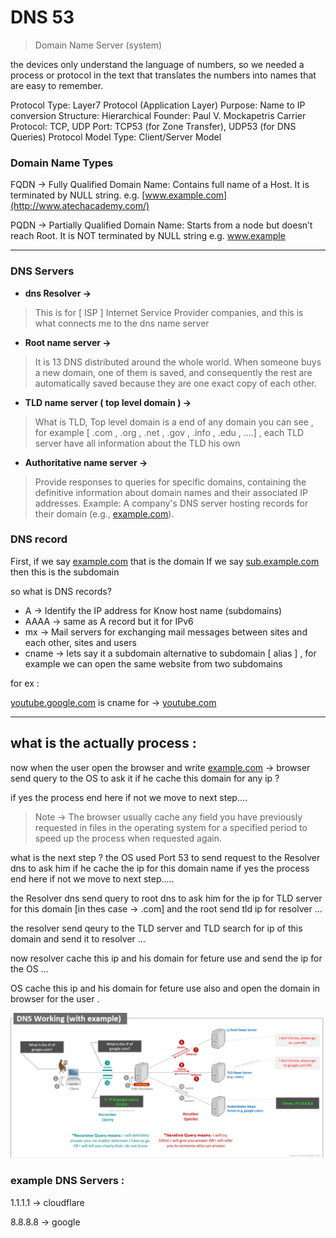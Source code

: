 # **DNS 53**

> Domain Name Server (system)
> 

the devices only understand the language of numbers, so we needed a process or protocol in the text that translates the numbers into names that are easy to remember.

Protocol Type: Layer7 Protocol (Application Layer)
Purpose: Name to IP conversion
Structure: Hierarchical
Founder: Paul V. Mockapetris
Carrier Protocol: TCP, UDP
Port: TCP53 (for Zone Transfer), UDP53 (for DNS Queries)
Protocol Model Type: Client/Server Model

### Domain Name Types

FQDN → Fully Qualified Domain Name: Contains full name of a Host. It is
terminated by NULL string. e.g. [www.example.com](http://www.atechacademy.com/)

PQDN → Partially Qualified Domain Name: Starts from a node but doesn’t
reach Root. It is NOT terminated by NULL string e.g. www.example

---

### DNS Servers

- **dns Resolver →**

> This is for [ ISP ] Internet Service Provider companies, and this is what connects me to the dns name server
> 
- **Root name server →**

> It is 13 DNS distributed around the whole world. When someone buys a new domain, one of them is saved, and consequently the rest are automatically saved because they are one exact copy of each other.
> 
- **TLD name server ( top level domain ) →**

> What is TLD, Top level domain is a end of any domain you can see , for example [ .com , .org , .net , .gov , .info , .edu , ....] , each TLD server have all information about the TLD his own
> 
- **Authoritative name server →**

> Provide responses to queries for specific domains, containing the definitive information about domain names and their associated IP addresses.
Example: A company's DNS server hosting records for their domain (e.g., [example.com](http://example.com/)).
> 

### **DNS record**

First, if we say [example.com](http://example.com/) that is the domain
If we say [sub.example.com](http://sub.example.com/) then this is the subdomain

so what is DNS records? 

- A → Identify the IP address for Know host name (subdomains)
- AAAA → same as A record but it for IPv6
- mx → Mail servers for exchanging mail messages between sites and each other, sites and users
- cname → lets say it a subdomain alternative  to subdomain [ alias ] , for example we can open the same website from two subdomains

for ex :

 [youtube.google.com](http://youtoup.com)  is cname for → [youtube.com](http://youtoup.com) 

---

## **what is the actually process :**

now when the user open the browser and write [example.com](http://example.com) → browser send query to the OS to ask it if he cache this domain for any ip ?

if yes the process end here if not we move to next step….

> Note → The browser usually cache any field you have previously requested in files in the operating system for a specified period to speed up the process when requested again.
> 

what is the next step ? the OS used Port 53 to send request to the Resolver dns to ask him if he cache the ip for this domain name if yes the  process end here if not we move to next step…..

the Resolver dns send query to root dns to ask him for the ip for TLD server for this domain [in thes case → .com] and the root send tld ip for resolver …

the resolver send qeury to the TLD server and TLD search for ip of this domain and send it to resolver …

now resolver cache this ip and his domain for feture use and send the ip for the OS …

OS cache this ip and his domain for feture use also and open the domain in browser for the user .

![Untitled](https://github.com/3laaMersa/Cyber-Security-Fundamental/blob/main/img/Untitled.png)

### example DNS Servers :

1.1.1.1 → cloudflare

8.8.8.8 → google 
